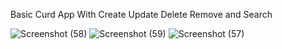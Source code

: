 Basic Curd App With Create Update Delete Remove and Search 

![Screenshot (58)](https://user-images.githubusercontent.com/71257787/174454557-2fbed220-e605-4a28-8b7c-c4e3494e908f.png)
![Screenshot (59)](https://user-images.githubusercontent.com/71257787/174454562-40f462e5-caf2-49bf-b79e-4769fa6880ef.png)
![Screenshot (57)](https://user-images.githubusercontent.com/71257787/174454564-7b52ecb1-5831-4a3e-baef-91148a1b01de.png)
